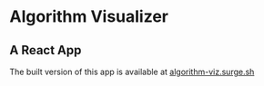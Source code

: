 # Algorithm Visualizer

## A React App

The built version of this app is available at [algorithm-viz.surge.sh](http://algorithm-viz.surge.sh)
